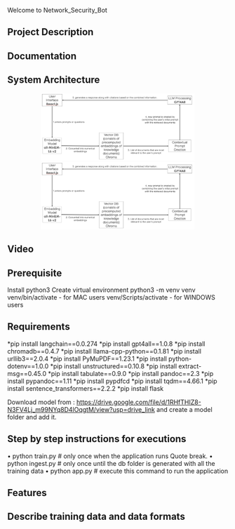 Welcome to Network_Security_Bot
<h2> Project Description </h2>
<h2> Documentation </h2>
<h2> System Architecture </h2>
<p align="center">
  <img src="System Architecture.png" width="350" title="sys arch">
  <img src="System Architecture.png" width="350" alt="accessibility text">
</p>
<h2> Video </h2> 
<h2> Prerequisite </h2>
Install python3
Create virtual environment
python3 -m venv venv
venv/bin/activate - for MAC users
venv/Scripts/activate - for WINDOWS users
<h2> Requirements </h2>
*pip install langchain==0.0.274 
*pip install gpt4all==1.0.8 
*pip install chromadb==0.4.7 
*pip install llama-cpp-python==0.1.81
*pip install urllib3==2.0.4 
*pip install PyMuPDF==1.23.1 
*pip install python-dotenv==1.0.0 
*pip install unstructured==0.10.8 
*pip install extract-msg==0.45.0
*pip install tabulate==0.9.0
*pip install pandoc==2.3 
*pip install pypandoc==1.11 
*pip install pypdfcd
*pip install tqdm==4.66.1
*pip install sentence_transformers==2.2.2 
*pip install flask


Download model from : https://drive.google.com/file/d/1RHfTHIZ8-N3FV4Lj_m99NYq8D4lOqgtM/view?usp=drive_link and create a model folder and add it.

<h2> Step by step instructions for executions </h2>

•	python train.py  # only once when the application runs
Quote break.
•	python ingest.py # only once until the db folder is generated with all the training data
•	python app.py    # execute this command to run the application

<h2> Features </h2>
<h2> Describe training data and data formats </h2>

